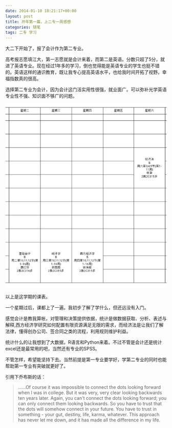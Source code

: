 ```yaml
---
date: 2014-01-10 18:21:17+00:00
layout: post
title: 开年第一篇，上二专一周感想
categories: 随笔
tags: 二专 学习
---
```


大二下开始了，报了会计作为第二专业。

高考报志愿填江大，第一志愿就是会计来着，而第二是英语。分数只超了5分，就进了英语专业。现在经过1年多的学习，倒也觉得能是英语专业的学生也挺不错的。英语这样的通识教育，既让我专心提高英语水平，也给我时间开拓了视野。幸福指数真的很高。

选择第二专业为会计，因为会计这门活实用性很强，就业面广。可以弥补光学英语专业性不强、知识面不够广的问题。

![](https://github.com/xulihang/xulihang.github.io/raw/master/album/second_major_class.png)

以上是这学期的课表。

一个星期过后，课都上了一遍。我初步了解了学什么，但还远没有入门。

感觉会计是教我算帐，对管理和决策提供依据，统计是做数据获取、分析、表述与解释,西方经济学研究如何配置有限资源满足无限的需求，而经济法是让我们了解法律，懂得创办公司、签合同之类的流程，利用规则维护利益。

统计什么的让我想到了大数据，R语言和Python来着。不过不管是会计还是统计excel还是最常用的吧，当然还有专业的SPSS。

不管怎样，希望能坚持下去。当然前提是第一专业要学好，学第二专业的同时也能帮助第一专业有突破就更好了。

引用下乔布斯的话：

>......Of course it was impossible to connect the dots looking forward when I was in college. But it was very, very clear looking backwards ten years later.
>Again, you can't connect the dots looking forward; you can only connect them looking backwards. So you have to trust that the dots will somehow connect in your future. 
>You have to trust in something - your gut, destiny, life, karma, whatever. This approach has never let me down, and it has made all the difference in my life.